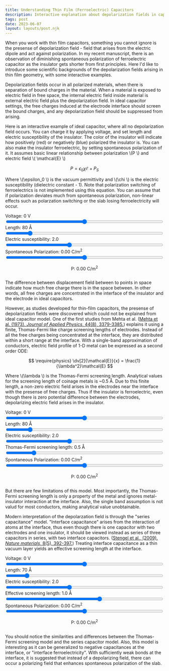 ```yaml
---
title: Understanding Thin Film (Ferroelectric) Capacitors
description: Interactive explanation about depolarization fields in capacitors
tags: post
date: 2023-06-07
layout: layouts/post.njk
---
```


<script src="https://polyfill.io/v3/polyfill.min.js?features=es6"></script>
<script id="MathJax-script" async src="https://cdn.jsdelivr.net/npm/mathjax@3/es5/tex-mml-chtml.js"></script>
<script src="https://cdn.jsdelivr.net/npm/chart.js"></script>
<script src="https://cdn.jsdelivr.net/npm/chartjs-plugin-annotation@3.0.1/dist/chartjs-plugin-annotation.min.js"></script>

When you work with thin film capacitors, something you cannot ignore is the presense of depolarization field - field that arises from the electric dipole and act against polarization. In my recent manuscript, there is an observation of diminishing spontaneous polarization of ferroelectric capacitor as the insulator gets shorter from first principles. Here I'd like to introduce some scientific backgrounds of the depolarization fields arising in thin film geometry, with some interactive examples.

Depolarization fields occur in all polarized materials, when there is separation of bound charges in the material. When a material is exposed to electric field in free space, the internal electric field inside material is external electric field plus the depolarization field. In ideal capacitor settings, the free charges induced at the electrode interface should screen the bound charges, and any depolarization field should be suppressed from arising.

Here is an interactive example of ideal capacitor, where all no depolarization field occurs. You can charge it by applying voltage, and set length and electric susceptibility of the insulator. The color of the insulator will indicate how positively (red) or negatively (blue) polarized the insulator is. You can also make the insulator ferroelectric, by setting spontaneous polarization of it. It assumes basic linear relationship between polarization \\(P \\) and electric field \\( \mathcal{E} \\)

$$
P = \epsilon_0 \chi \mathcal{E} + P_S
$$

Where \\(\epsilon_0 \\) is the vacuum permittivity and \\(\chi \\) is the electric susceptibility (dielectric constant - 1). Note that polarization switching of ferroelectrics is not implemented using this equation. You can assume that if polarization deviates much from spontaneous polarization, non-linear effects such as polarzation switching or the slab losing ferroelectricity will occur.

<play-ground>
  <divs>
    <form>
        <div style="display: grid;">
            <label for="V" id="VText">
            Voltage: 0 V
            </label>
            <input id="V" type="range" min="-20" max="20" step="1" value="0" oninput="result()">
        </div>
        <div style="display: grid;">
            <label for="l" id="lText">
            Length: 80 &#8491;
            </label>
            <input id="l" type="range" min="10" max="500" step="10" value="80" oninput="result()">
        </div>
        <div style="display: grid;">
            <label for="chi" id="chiText">
            Electric susceptibility: 2.0
            </label>
            <input id="chi" type="range" min="0" max="5" step="0.1" value="2" oninput="result()">
        </div>
        <div style="display: grid;">
            <label for="Ps" id="PsText">
            Spontaneous Polarization: 0.00 C/m<sup>2</sup>
            </label>
            <input id="Ps" type="range" min="-0.5" max="0.5" step="0.05" value="0" oninput="result()">
        </div>
    </form>
  </div>

  <p style="text-align: center;" id="PText">P: 0.00 C/m<sup>2</sup> </p>
  
  <div style="display:flex; flex-wrap: wrap; margin-left: auto; margin-right: auto;">
    <canvas-container>
      <canvas id="electricChart"  style="max-width: 320px; height: 300px;"></canvas>
    </canvas-container>
    <canvas-container>
      <canvas id="potentialChart" style="max-width: 320px; height: 300px;"></canvas>
    </canvas-container>
    <canvas-container>
      <canvas id="displacementChart" style="max-width: 320px; height: 300px;"></canvas>
    </canvas-container>
  </div>
</play-ground>

The difference between displacement field between to points in space indicate how much free charge there is in the space between. In other words, all free charges are concentrated in the interface of the insulator and the electrode in ideal capacitors.

However, as studies developed for thin-film capacitors, the presense of depolarization fields were discovered which could not be explained from ideal capacitor model. One of the first studies from Mehta et al. (<a href="https://pubs.aip.org/aip/jap/article-abstract/44/8/3379/6486/Depolarization-fields-in-thin-ferroelectric-films?redirectedFrom=fulltext">Mehta et al. (1973). <i>Journal of Applied Physics</i>, 44(8), 3379-3385.</a>) explains it using a finite, Thomas-Fermi like charge screening lengths of electrodes. Instead of all the free charges being concentrated at the interface, they are distributed within a short range at the interface. With a single-band approximation of conductors, electric field profile of 1-D metal can be expressed as a second order ODE:

$$
\require{physics}
\dv[2]{\mathcal{E}}{x} = \frac{1}{\lambda^2}\mathcal{E}
$$

Where \\(\lambda \\) is the Thomas-Fermi screening length. Analytical values for the screening length of coinage metals is ~0.5 &#8491;. Due to this finite length, a non-zero electric field arises in the electrodes near the interface with the presense of free charges. Thus if the insulator is ferroelectric, even though there is zero potential difference between the electrodes, depolarizing electric field arises in the insulator.

<play-ground>
  <divs>
    <form>
        <div style="display: grid;">
            <label for="V_TF" id="VText_TF">
            Voltage: 0 V
            </label>
            <input id="V_TF" type="range" min="-20" max="20" step="1" value="0" oninput="result_TF()">
        </div>
        <div style="display: grid;">
            <label for="l_TF" id="lText_TF">
            Length: 80 &#8491;
            </label>
            <input id="l_TF" type="range" min="10" max="500" step="10" value="80" oninput="result_TF()">
        </div>
        <div style="display: grid;">
            <label for="chi_TF" id="chiText_TF">
            Electric susceptibility: 2.0
            </label>
            <input id="chi_TF" type="range" min="0" max="5" step="0.1" value="2" oninput="result_TF()">
        </div>
        <div style="display: grid;">
            <label for="lambda_TF" id="lambdaText_TF">
            Thomas-Fermi screening length: 0.5 &#8491;
            </label>
            <input id="lambda_TF" type="range" min="0" max="3" step="0.1"  value="0.5" oninput="result_TF()">
        </div>
        <div style="display: grid;">
            <label for="Ps_TF" id="PsText_TF">
            Spontaneous Polarization: 0.00 C/m<sup>2</sup>
            </label>
            <input id="Ps_TF" type="range" min="-0.5" max="0.5" step="0.05" value="0" oninput="result_TF()">
        </div>
    </form>
  </div>

  <p style="text-align: center;" id="PText_TF">P: 0.00 C/m<sup>2</sup> </p>

  <div style="display:flex; flex-wrap: wrap; margin-left: auto; margin-right: auto;">
    <canvas-container>
      <canvas id="electricChart_TF" style="max-width: 320px; height: 300px;"></canvas>
    </canvas-container>
    <canvas-container>
      <canvas id="potentialChart_TF" style="max-width: 320px; height: 300px;"></canvas>
    </canvas-container>
    <canvas-container>
      <canvas id="displacementChart_TF" style="max-width: 320px; height: 300px;"></canvas>
    </canvas-container>
  </div>
</play-ground>

But there are few limitations of this model. Most importantly, the Thomas-Fermi screening length is only a property of the metal and ignores metal-insulator interaction at the interface. Also, the single band assumption is not valud for most conductors, making analytical value unobtainable.

Modern interpretation of the depolarzation field is through the "series capacitance" model. "Interface capacitance" arises from the interaction of atoms at the interface, thus even though there is one capacitor with two electrodes and one insulator, it should be viewed instead as series of three capacitors in series, with two interface capacitors. (<a href="https://www.nature.com/articles/nmat2429">Stengel et al., (2009). <i>Nature materials</i>, 8(5), 392-397.</a>) Treating interface capacitance as a thin vacuum layer yields an effective screening length at the interface.

<play-ground>
  <divs>
    <form>
        <div style="display: grid;">
            <label for="V_series" id="VText_series">
            Voltage: 0 V
            </label>
            <input id="V_series" type="range" min="-20" max="20" step="1" value="0" oninput="result_series()">
        </div>
        <div style="display: grid;">
            <label for="l_series" id="lText_series">
            Length: 70 &#8491;
            </label>
            <input id="l_series" type="range" min="10" max="500" step="10" value="70" oninput="result_series()">
        </div>
        <div style="display: grid;">
            <label for="chi_series" id="chiText_series">
            Electric susceptibility: 2.0
            </label>
            <input id="chi_series" type="range" min="0" max="5" step="0.1" value="2" oninput="result_series()">
        </div>
        <div style="display: grid;">
            <label for="lambda_series" id="lambdaText_series">
            Effective screening length: 1.0 &#8491;
            </label>
            <input id="lambda_series" type="range" min="-5" max="5" step="0.1"  value="1.0" oninput="result_series()">
        </div>
        <div style="display: grid;">
            <label for="Ps_series" id="PsText_series">
            Spontaneous Polarization: 0.00 C/m<sup>2</sup>
            </label>
            <input id="Ps_series" type="range" min="-0.5" max="0.5" step="0.05" value="0" oninput="result_series()">
        </div>
    </form>
  </div>

  <p style="text-align: center;" id="PText_series">P: 0.00 C/m<sup>2</sup> </p>

  <div style="display:flex; flex-wrap: wrap; margin-left: auto; margin-right: auto;">
    <canvas-container>
      <canvas id="electricChart_series" style="max-width: 320px; height: 300px;"></canvas>
    </canvas-container>
    <canvas-container>
      <canvas id="potentialChart_series" style="max-width: 320px; height: 300px;"></canvas>
    </canvas-container>
    <canvas-container>
      <canvas id="displacementChart_series" style="max-width: 320px; height: 300px;"></canvas>
    </canvas-container>
  </div>
</play-ground>

You should notice the similarities and differences between the Thomas-Fermi screening model and the series capacitor model. Also, this model is interesting as it can be generalized to negative capacitances at the interface, or "interface ferroelectricity". With sufficiently weak bonds at the interface, it is suggested that instead of a depolarizing field, there can occur a polarizing field that enhances spontaneous polarization of the slab.

<script src="/js/capacitors.js"></script>
<script src="/js/capacitors_TF.js"></script>
<script src="/js/capacitors_series.js"></script>

